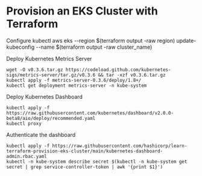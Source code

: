# Provision an EKS Cluster with Terraform

Configure kubectl
aws eks --region $(terraform output -raw region) update-kubeconfig --name $(terraform output -raw cluster_name)

Deploy Kubernetes Metrics Server
```
wget -O v0.3.6.tar.gz https://codeload.github.com/kubernetes-sigs/metrics-server/tar.gz/v0.3.6 && tar -xzf v0.3.6.tar.gz
kubectl apply -f metrics-server-0.3.6/deploy/1.8+/
kubectl get deployment metrics-server -n kube-system
```

Deploy Kubernetes Dashboard
```
kubectl apply -f https://raw.githubusercontent.com/kubernetes/dashboard/v2.0.0-beta8/aio/deploy/recommended.yaml
kubectl proxy
```

Authenticate the dashboard
```
kubectl apply -f https://raw.githubusercontent.com/hashicorp/learn-terraform-provision-eks-cluster/main/kubernetes-dashboard-admin.rbac.yaml
kubectl -n kube-system describe secret $(kubectl -n kube-system get secret | grep service-controller-token | awk '{print $1}')
```